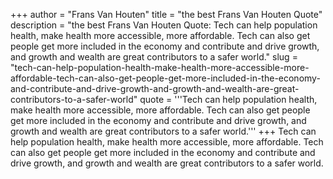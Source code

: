 +++
author = "Frans Van Houten"
title = "the best Frans Van Houten Quote"
description = "the best Frans Van Houten Quote: Tech can help population health, make health more accessible, more affordable. Tech can also get people get more included in the economy and contribute and drive growth, and growth and wealth are great contributors to a safer world."
slug = "tech-can-help-population-health-make-health-more-accessible-more-affordable-tech-can-also-get-people-get-more-included-in-the-economy-and-contribute-and-drive-growth-and-growth-and-wealth-are-great-contributors-to-a-safer-world"
quote = '''Tech can help population health, make health more accessible, more affordable. Tech can also get people get more included in the economy and contribute and drive growth, and growth and wealth are great contributors to a safer world.'''
+++
Tech can help population health, make health more accessible, more affordable. Tech can also get people get more included in the economy and contribute and drive growth, and growth and wealth are great contributors to a safer world.
